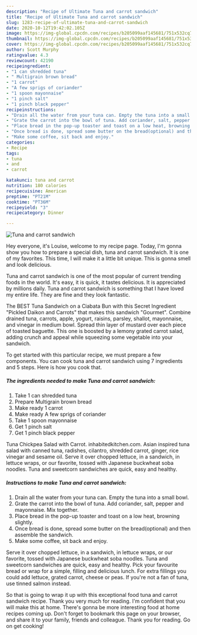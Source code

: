 ```yaml
---
description: "Recipe of Ultimate Tuna and carrot sandwich"
title: "Recipe of Ultimate Tuna and carrot sandwich"
slug: 1283-recipe-of-ultimate-tuna-and-carrot-sandwich
date: 2020-10-12T19:42:02.105Z
image: https://img-global.cpcdn.com/recipes/b205099aaf145681/751x532cq70/tuna-and-carrot-sandwich-recipe-main-photo.jpg
thumbnail: https://img-global.cpcdn.com/recipes/b205099aaf145681/751x532cq70/tuna-and-carrot-sandwich-recipe-main-photo.jpg
cover: https://img-global.cpcdn.com/recipes/b205099aaf145681/751x532cq70/tuna-and-carrot-sandwich-recipe-main-photo.jpg
author: Scott Murphy
ratingvalue: 4.3
reviewcount: 42190
recipeingredient:
- "1 can shredded tuna"
- " Multigrain brown bread"
- "1 carrot"
- "A few sprigs of coriander"
- "1 spoon mayonnaise"
- "1 pinch salt"
- "1 pinch black pepper"
recipeinstructions:
- "Drain all the water from your tuna can. Empty the tuna into a small bowl."
- "Grate the carrot into the bowl of tuna. Add coriander, salt, pepper and mayonnaise. Mix together."
- "Place bread in the pop-up toaster and toast on a low heat, browning slightly."
- "Once bread is done, spread some butter on the bread(optional) and then assemble the sandwich."
- "Make some coffee, sit back and enjoy."
categories:
- Recipe
tags:
- tuna
- and
- carrot

katakunci: tuna and carrot 
nutrition: 180 calories
recipecuisine: American
preptime: "PT21M"
cooktime: "PT36M"
recipeyield: "3"
recipecategory: Dinner

---
```



![Tuna and carrot sandwich](https://img-global.cpcdn.com/recipes/b205099aaf145681/751x532cq70/tuna-and-carrot-sandwich-recipe-main-photo.jpg)

Hey everyone, it's Louise, welcome to my recipe page. Today, I'm gonna show you how to prepare a special dish, tuna and carrot sandwich. It is one of my favorites. This time, I will make it a little bit unique. This is gonna smell and look delicious.

Tuna and carrot sandwich is one of the most popular of current trending foods in the world. It's easy, it is quick, it tastes delicious. It is appreciated by millions daily. Tuna and carrot sandwich is something that I have loved my entire life. They are fine and they look fantastic.

The BEST Tuna Sandwich on a Ciabata Bun with this Secret Ingredient &#34;Pickled Daikon and Carrots&#34; that makes this sandwich &#34;Gourmet&#34;. Combine drained tuna, carrots, apple, yogurt, raisins, parsley, shallot, mayonnaise, and vinegar in medium bowl. Spread thin layer of mustard over each piece of toasted baguette. This one is boosted by a lemony grated carrot salad, adding crunch and appeal while squeezing some vegetable into your sandwich.


To get started with this particular recipe, we must prepare a few components. You can cook tuna and carrot sandwich using 7 ingredients and 5 steps. Here is how you cook that.

<!--inarticleads1-->

##### The ingredients needed to make Tuna and carrot sandwich:

1. Take 1 can shredded tuna
1. Prepare  Multigrain brown bread
1. Make ready 1 carrot
1. Make ready A few sprigs of coriander
1. Take 1 spoon mayonnaise
1. Get 1 pinch salt
1. Get 1 pinch black pepper


Tuna Chickpea Salad with Carrot. inhabitedkitchen.com. Asian inspired tuna salad with canned tuna, radishes, cilantro, shredded carrot, ginger, rice vinegar and sesame oil. Serve it over chopped lettuce, in a sandwich, in lettuce wraps, or our favorite, tossed with Japanese buckwheat soba noodles. Tuna and sweetcorn sandwiches are quick, easy and healthy. 

<!--inarticleads2-->

##### Instructions to make Tuna and carrot sandwich:

1. Drain all the water from your tuna can. Empty the tuna into a small bowl.
1. Grate the carrot into the bowl of tuna. Add coriander, salt, pepper and mayonnaise. Mix together.
1. Place bread in the pop-up toaster and toast on a low heat, browning slightly.
1. Once bread is done, spread some butter on the bread(optional) and then assemble the sandwich.
1. Make some coffee, sit back and enjoy.


Serve it over chopped lettuce, in a sandwich, in lettuce wraps, or our favorite, tossed with Japanese buckwheat soba noodles. Tuna and sweetcorn sandwiches are quick, easy and healthy. Pick your favourite bread or wrap for a simple, filling and delicious lunch. For extra fillings you could add lettuce, grated carrot, cheese or peas. If you&#39;re not a fan of tuna, use tinned salmon instead. 

So that is going to wrap it up with this exceptional food tuna and carrot sandwich recipe. Thank you very much for reading. I'm confident that you will make this at home. There's gonna be more interesting food at home recipes coming up. Don't forget to bookmark this page on your browser, and share it to your family, friends and colleague. Thank you for reading. Go on get cooking!
